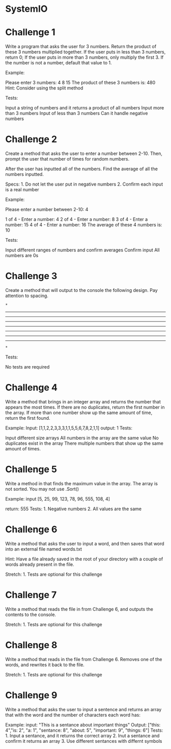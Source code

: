 # SystemIO

# Challenge 1
Write a program that asks the user for 3 numbers. Return the product of these 3 numbers multiplied together. If the user puts in less than 3 numbers, return 0; If the user puts in more than 3 numbers, only multiply the first 3. If the number is not a number, default that value to 1.

Example:

Please enter 3 numbers: 4 8 15
The product of these 3 numbers is: 480
Hint: Consider using the split method

Tests:

Input a string of numbers and it returns a product of all numbers
Input more than 3 numbers
Input of less than 3 numbers
Can it handle negative numbers
# Challenge 2
Create a method that asks the user to enter a number between 2-10. Then, prompt the user that number of times for random numbers.

After the user has inputted all of the numbers. Find the average of all the numbers inputted.

Specs: 1. Do not let the user put in negative numbers 2. Confirm each input is a real number

Example:

Please enter a number between 2-10: 4

1 of 4 - Enter a number: 4
2 of 4 - Enter a number: 8
3 of 4 - Enter a number: 15
4 of 4 - Enter a number: 16
The average of these 4 numbers is: 10

Tests:

Input different ranges of numbers and confirm averages
Confirm input
All numbers are 0s
# Challenge 3
Create a method that will output to the console the following design. Pay attention to spacing.


    * 
   *** 
  *****
 *******
*********
 *******
  *****
   ***
    * 

Tests:

No tests are required
# Challenge 4
Write a method that brings in an integer array and returns the number that appears the most times. If there are no duplicates, return the first number in the array. If more than one number show up the same amount of time, return the first found.

 Example: Input: [1,1,2,2,3,3,3,1,1,5,5,6,7,8,2,1,1]
 output: 1
Tests:

Input different size arrays
All numbers in the array are the same value
No duplicates exist in the array
There multiple numbers that show up the same amount of times.
# Challenge 5
Write a method in that finds the maximum value in the array. The array is not sorted. You may not use .Sort()

Example: input [5, 25, 99, 123, 78, 96, 555, 108, 4]

return: 555
Tests: 1. Negative numbers 2. All values are the same

# Challenge 6
Write a method that asks the user to input a word, and then saves that word into an external file named words.txt

Hint: Have a file already saved in the root of your directory with a couple of words already present in the file.

Stretch: 1. Tests are optional for this challenge

# Challenge 7
Write a method that reads the file in from Challenge 6, and outputs the contents to the console.

Stretch: 1. Tests are optional for this challenge

# Challenge 8
Write a method that reads in the file from Challenge 6. Removes one of the words, and rewrites it back to the file.

Stretch: 1. Tests are optional for this challenge

# Challenge 9
Write a method that asks the user to input a sentence and returns an array that with the word and the number of characters each word has:

Example: input: "This is a sentance about important things"
Output: ["this: 4","is: 2", "a: 1", "sentance: 8", "about: 5", "important: 9", "things: 6"]
Tests: 1. Input a sentance, and it returns the correct array 2. Inut a sentance and confirm it returns an array 3. Use different sentances with differnt symbols